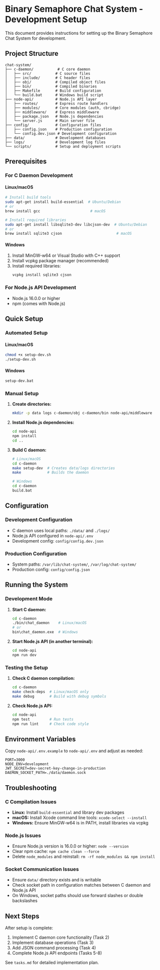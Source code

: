 # Binary Semaphore Chat System - Development Setup

This document provides instructions for setting up the Binary Semaphore Chat System for development.

## Project Structure

```
chat-system/
├── c-daemon/           # C core daemon
│   ├── src/           # C source files
│   ├── include/       # C header files
│   ├── obj/           # Compiled object files
│   ├── bin/           # Compiled binaries
│   ├── Makefile       # Build configuration
│   └── build.bat      # Windows build script
├── node-api/          # Node.js API layer
│   ├── routes/        # Express route handlers
│   ├── modules/       # Core modules (auth, cbridge)
│   ├── middleware/    # Express middleware
│   ├── package.json   # Node.js dependencies
│   └── server.js      # Main server file
├── config/            # Configuration files
│   ├── config.json    # Production configuration
│   └── config.dev.json # Development configuration
├── data/              # Development databases
├── logs/              # Development log files
└── scripts/           # Setup and deployment scripts
```

## Prerequisites

### For C Daemon Development

#### Linux/macOS
```bash
# Install build tools
sudo apt-get install build-essential  # Ubuntu/Debian
# or
brew install gcc                       # macOS

# Install required libraries
sudo apt-get install libsqlite3-dev libcjson-dev  # Ubuntu/Debian
# or
brew install sqlite3 cjson                         # macOS
```

#### Windows
1. Install MinGW-w64 or Visual Studio with C++ support
2. Install vcpkg package manager (recommended)
3. Install required libraries:
   ```cmd
   vcpkg install sqlite3 cjson
   ```

### For Node.js API Development
- Node.js 16.0.0 or higher
- npm (comes with Node.js)

## Quick Setup

### Automated Setup

#### Linux/macOS
```bash
chmod +x setup-dev.sh
./setup-dev.sh
```

#### Windows
```cmd
setup-dev.bat
```

### Manual Setup

1. **Create directories:**
   ```bash
   mkdir -p data logs c-daemon/obj c-daemon/bin node-api/middleware
   ```

2. **Install Node.js dependencies:**
   ```bash
   cd node-api
   npm install
   cd ..
   ```

3. **Build C daemon:**
   ```bash
   # Linux/macOS
   cd c-daemon
   make setup-dev  # Creates data/logs directories
   make            # Builds the daemon
   
   # Windows
   cd c-daemon
   build.bat
   ```

## Configuration

### Development Configuration
- C daemon uses local paths: `./data/` and `./logs/`
- Node.js API configured in `node-api/.env`
- Development config: `config/config.dev.json`

### Production Configuration
- System paths: `/var/lib/chat-system/`, `/var/log/chat-system/`
- Production config: `config/config.json`

## Running the System

### Development Mode

1. **Start C daemon:**
   ```bash
   cd c-daemon
   ./bin/chat_daemon    # Linux/macOS
   # or
   bin\chat_daemon.exe  # Windows
   ```

2. **Start Node.js API (in another terminal):**
   ```bash
   cd node-api
   npm run dev
   ```

### Testing the Setup

1. **Check C daemon compilation:**
   ```bash
   cd c-daemon
   make check-deps  # Linux/macOS only
   make debug       # Build with debug symbols
   ```

2. **Check Node.js API:**
   ```bash
   cd node-api
   npm test         # Run tests
   npm run lint     # Check code style
   ```

## Environment Variables

Copy `node-api/.env.example` to `node-api/.env` and adjust as needed:

```env
PORT=3000
NODE_ENV=development
JWT_SECRET=dev-secret-key-change-in-production
DAEMON_SOCKET_PATH=./data/daemon.sock
```

## Troubleshooting

### C Compilation Issues
- **Linux:** Install `build-essential` and library dev packages
- **macOS:** Install Xcode command line tools: `xcode-select --install`
- **Windows:** Ensure MinGW-w64 is in PATH, install libraries via vcpkg

### Node.js Issues
- Ensure Node.js version is 16.0.0 or higher: `node --version`
- Clear npm cache: `npm cache clean --force`
- Delete `node_modules` and reinstall: `rm -rf node_modules && npm install`

### Socket Communication Issues
- Ensure `data/` directory exists and is writable
- Check socket path in configuration matches between C daemon and Node.js API
- On Windows, socket paths should use forward slashes or double backslashes

## Next Steps

After setup is complete:
1. Implement C daemon core functionality (Task 2)
2. Implement database operations (Task 3)
3. Add JSON command processing (Task 4)
4. Complete Node.js API endpoints (Tasks 5-8)

See `tasks.md` for detailed implementation plan.